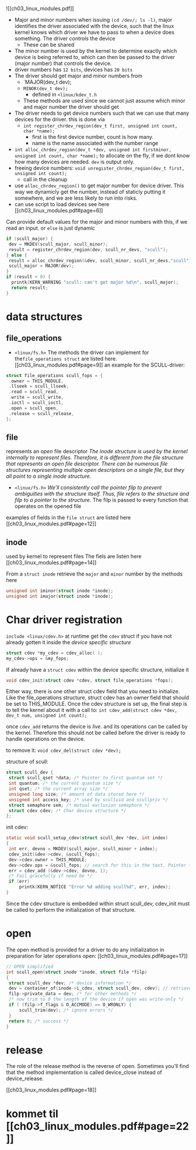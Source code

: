 ![[ch03_linux_modules.pdf]]

* Major and minor numbers when issuing `(cd /dev/; ls -l)`, major identifies the driver associated with the device, such that the linux kernel knows which driver we have to pass to when a device does something. The driver _controls_ the device
	* These can be shared
* The minor number is used by the kernel to determine exactly which device is being referred to, which can then be passed to the driver (major number) that controls the device.
* driver numbers has `12 bits`, devices has `20 bits`
* The driver should get major and minor numbers from
	* `MAJOR(dev_t dev);
	* `MINOR(dev_t dev);`
		* defined in `<linux/kdev_t.h`
	* These methods are used since we cannot just assume which minor and major number the driver should get
* The driver needs to get device numbers such that we can use that many devices for the driver. this is done via
	* `int register_chrdev_region(dev_t first, unsigned int count, char *name);`
		* first is the first device number, count is how many.
		* name is the name associated with the number range
* `int alloc_chrdev_region(dev_t *dev, unsigned int firstminor, unsigned int count, char *name);` to allocate on the fly, if we dont know how many devices are needed. `dev` is output only.
* freeing device numbers: `void unregister_chrdev_region(dev_t first, unsigned int count);`
	* call in the cleanup
* use `alloc_chrdev_region()` to get major number for device driver. This way we dynamicly get the number, instead of staticly putting it somewhere, and we are less likely to run into risks.
* can use script to load devices see here [[ch03_linux_modules.pdf#page=6]]

Can provide default values for the major and minor numbers with this, if we read an input. or `else` is just dynamic
```c
if (scull_major) {
 dev = MKDEV(scull_major, scull_minor);
 result = register_chrdev_region(dev, scull_nr_devs, "scull");
} else {
 result = alloc_chrdev_region(&dev, scull_minor, scull_nr_devs,"scull"); 
 scull_major = MAJOR(dev); 
} 
if (result < 0) { 
  printk(KERN_WARNING "scull: can't get major %d\n", scull_major); 
  return result; 
}
```


# data structures
## file_operations
* `<linux/fs.h>`
The methods the driver can implement for the`file_operations struct` are listed here.  [[ch03_linux_modules.pdf#page=9]]
an example for the SCULL-driver:
```c
struct file_operations scull_fops = {
 .owner = THIS_MODULE,
 .llseek = scull_llseek,
 .read = scull_read,
 .write = scull_write,
 .ioctl = scull_ioctl,
 .open = scull_open,
 .release = scull_release,
};
```
## file
represents an _open_ file descriptor
_The inode structure is used by the kernel internally to represent files. Therefore, it is different from the file structure that represents an open file descriptor. There can be numerous file structures representing multiple open descriptors on a single file, but they all point to a single inode structure._

* `<linux/fs.h>`
_We’ll consistently call the pointer filp to prevent ambiguities with the structure itself. Thus, file refers to the structure and filp to a pointer to the structure._
The filp is passed to every function that operates on the opened file

examples of fields in the `file struct` are listed here [[ch03_linux_modules.pdf#page=12]]

## inode
used by kernel to represent files
The fiels are listen here [[ch03_linux_modules.pdf#page=14]]

From a `struct inode` retrieve the `major` and `minor` number by the methods here
```c
unsigned int iminor(struct inode *inode);
unsigned int imajor(struct inode *inode);
```

# Char driver registration
`include <linux/cdev.h>`
at runtime get the `cdev` struct if you have not already gotten it inside the _device specific structure_
```c
struct cdev *my_cdev = cdev_alloc( );
my_cdev->ops = &my_fops;
```

If already have a `struct cdev` within the device specific structure, initialize it
```c
void cdev_init(struct cdev *cdev, struct file_operations *fops);
```

Either way, there is one other struct cdev field that you need to initialize. Like the file_operations structure, struct cdev has an owner field that should be set to THIS_MODULE. Once the cdev structure is set up, the final step is to tell the kernel about it with a call to: 
`int cdev_add(struct cdev *dev, dev_t num, unsigned int count);`

once `cdev_add` returns the device is _live_. and its operations can be called by the kernel. Therefore this should not be called before the driver is ready to handle operations on the device.

to remove it:
`void cdev_del(struct cdev *dev);`

structure of scull:
```c
struct scull_dev {
 struct scull_qset *data; /* Pointer to first quantum set */
 int quantum; /* the current quantum size */
 int qset; /* the current array size */
 unsigned long size; /* amount of data stored here */
 unsigned int access_key; /* used by sculluid and scullpriv */
 struct semaphore sem; /* mutual exclusion semaphore */
 struct cdev cdev; /* Char device structure */
};
```

init cdev:
```c
static void scull_setup_cdev(struct scull_dev *dev, int index)
{
 int err, devno = MKDEV(scull_major, scull_minor + index);
 cdev_init(&dev->cdev, &scull_fops);
 dev->cdev.owner = THIS_MODULE;
 dev->cdev.ops = &scull_fops; // search for this in the text. Pointer to all operations
 err = cdev_add (&dev->cdev, devno, 1);
 /* Fail gracefully if need be */
 if (err)
	 printk(KERN_NOTICE "Error %d adding scull%d", err, index);
}
```
Since the cdev structure is embedded within struct scull_dev, cdev_init must be called to perform the initialization of that structure.

# open
The open method is provided for a driver to do any initialization in preparation for later operations
open: [[ch03_linux_modules.pdf#page=17]]

```c
// OPEN simplified
int scull_open(struct inode *inode, struct file *filp)
{
 struct scull_dev *dev; /* device information */
 dev = container_of(inode->i_cdev, struct scull_dev, cdev); // retrieve the information for the char driver
 filp->private_data = dev; /* for other methods */
 /* now trim to 0 the length of the device if open was write-only */
 if ( (filp->f_flags & O_ACCMODE) == O_WRONLY) {
	 scull_trim(dev); /* ignore errors */
 }
 return 0; /* success */
}
```
# release
The role of the release method is the reverse of open. Sometimes you’ll find that the method implementation is called device_close instead of device_release.

[[ch03_linux_modules.pdf#page=18]]


# kommet til [[ch03_linux_modules.pdf#page=22]]